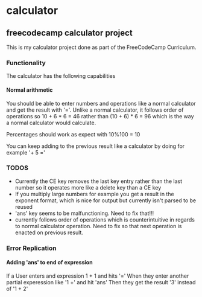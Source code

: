 # calculator
## freecodecamp calculator project

This is my calculator project done as part of the FreeCodeCamp Curriculum. 

### Functionality

The calculator has the following capabilities

#### Normal arithmetic

You should be able to enter numbers and operations like a normal calculator and get the result with '='. Unlike a normal calculator, it  follows order of operations so 10 + 6 * 6 = 46 rather than (10 + 6) * 6 = 96 which is the way a normal calculator would calculate.

Percentages should work as expect with 10%100 = 10

You can keep adding to the previous result like a calculator by doing for example '+ 5 ='

### TODOS

- Currently the CE key removes the last key entry rather than the last number so it operates more like a delete key than a CE key
- If you multiply large numbers for example you get a result in the exponent format, which is nice for output but currently isn't parsed to be reused
- 'ans' key seems to be malfunctioning. Need to fix that!!!
- currently follows order of operations which is counterintuitive in regards to normal calculator operation. Need to fix so that next operation is enacted on previous result.

### Error Replication

#### Adding 'ans' to end of expression

If a User enters and expression 1 + 1 and hits '='
When they enter another partial experession like '1 +' and hit 'ans'
Then they get the result '3' instead of '1 + 2'
